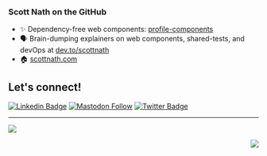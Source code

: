 ### Scott Nath on the GitHub

- ✨ Dependency-free web components: [profile-components](https://github.com/scottnath/profile-components)
- 🗣️ Brain-dumping explainers on web components, shared-tests, and devOps at [dev.to/scottnath](https://dev.to/scottnath)
- 🏠 [scottnath.com](https://scottnath.com)



## Let's connect!
[![Linkedin Badge](https://img.shields.io/badge/-scottnath-blue?style=flat-square&logo=Linkedin&logoColor=white)](https://www.linkedin.com/in/scottnath/)
[![Mastodon Follow](https://img.shields.io/badge/-scottnath-blue?style=flat-square&logo=Mastodon&logoColor=white)](https://mastodon.social/@scottnath)
[![Twitter Badge](https://img.shields.io/badge/-scottnath-1ca0f1?style=flat-square&logo=twitter&logoColor=white)](https://twitter.com/scottnath) 
<br />

<!--<picture>
  <source
    srcset="https://github-readme-stats.vercel.app/api?username=scottnath&show_icons=true&show=prs_merged,prs_merged_percentage&theme=dark"
    media="(prefers-color-scheme: dark)"
  />
  <source
    srcset="https://github-readme-stats.vercel.app/api?username=scottnath&show_icons=true&show=prs_merged,prs_merged_percentage"
    media="(prefers-color-scheme: light), (prefers-color-scheme: no-preference)"
  />
  <img src="https://github-readme-stats.vercel.app/api?username=anuraghazra&show_icons=true" />
</picture>-->

---

<p>
  <a href="https://skillicons.dev">
    <img src="https://skillicons.dev/icons?i=astro,bash,devto,docker,git,github,githubactions,gherkin,graphql,html,js,jest,linkedin,lit,md,mastodon,nodejs,npm,php,py,sass,ts,vscode,vue,wordpress" />
  </a>
</p>

<img align="right" src="https://visitor-badge.laobi.icu/badge?page_id=scottnath">
